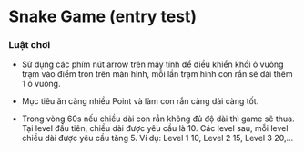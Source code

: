# Snake Game (entry test)
### Luật chơi
- Sử dụng các phím nút arrow trên máy tính để điều khiển khối ô vuông trạm vào điểm tròn trên màn hình, mỗi lần trạm hình con rắn sẽ dài thêm 1 ô vuông.

- Mục tiêu ăn càng nhiều Point và làm con rắn càng dài càng tốt.

- Trong vòng 60s nếu chiều dài con rắn không đủ độ dài thì game sẽ thua. Tại level đầu tiên, chiều dài được yêu cầu là 10. Các level sau, mỗi level chiều dài được yêu cầu tăng 5. Ví dụ: Level 1 10, Level 2 15, Level 3 20,...
